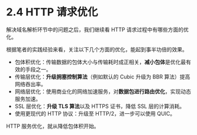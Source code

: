 # 2.4 HTTP 请求优化

解决域名解析环节中的问题之后，我们继续看 HTTP 请求过程中有哪些方面的优化。

根据笔者的实践经验来看，关注以下几个方面的优化，能起到事半功倍的效果。

- 包体积优化：传输数据的包体大小与传输耗时成正相关，**减小包体**是优化最有效的手段之一。
- 传输层优化：**升级拥塞控制算法**（例如默认的 Cubic 升级为 BBR 算法）提高网络吞出率。
- 网络层优化：使用商业化的网络加速服务，对**数据包进行路由优化**，实现动态服务加速。
- SSL 层优化：**升级 TLS 算法**以及 HTTPS 证书，降低 SSL 层的计算消耗。
- 使用更现代的 HTTP 协议：升级至 HTTP/2，进一步可以使用 QUIC。

HTTP 服务优化，就从降低包体积开始。